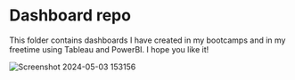 # Dashboard repo
This folder contains dashboards I have created in my bootcamps and in my freetime using Tableau and PowerBI. I hope you like it!  

![Screenshot 2024-05-03 153156](https://github.com/prabinprojects/Dashboards/assets/163358902/ae1728bd-42bb-4abf-a23f-4e5061443f73)
